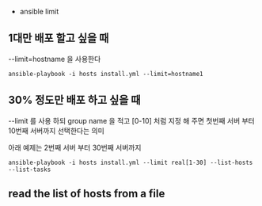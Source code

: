 * ansible limit
## 1대만 배포 할고 싶을 때
--limit=hostname 을 사용한다

```
ansible-playbook -i hosts install.yml --limit=hostname1
```

## 30% 정도만 배포 하고 싶을 때
--limit 를 사용 하되 group name 을 적고 [0-10] 처럼 지정 해 주면 첫번째 서버 부터 10번째 서버까지 선택한다는 의미

아래 예제는 2번째 서버 부터 30번째 서버까지
```
ansible-playbook -i hosts install.yml --limit real[1-30] --list-hosts --list-tasks
```

## read the list of hosts from a file
